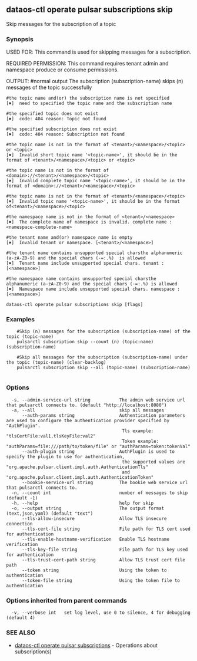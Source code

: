 ## dataos-ctl operate pulsar subscriptions skip

Skip messages for the subscription of a topic

### Synopsis

USED FOR:
    This command is used for skipping messages for a subscription.

REQUIRED PERMISSION:
    This command requires tenant admin and namespace produce or consume permissions.

OUTPUT:
    #normal output
    The subscription (subscription-name) skips (n) messages of the topic <topic-name> successfully

    #the topic name and(or) the subscription name is not specified
    [✖]  need to specified the topic name and the subscription name

    #the specified topic does not exist
    [✖]  code: 404 reason: Topic not found

    #the specified subscription does not exist
    [✖]  code: 404 reason: Subscription not found

    #the topic name is not in the format of <tenant>/<namespace>/<topic> or <topic>
    [✖]  Invalid short topic name '<topic-name>', it should be in the format of <tenant>/<namespace>/<topic> or <topic>

    #the topic name is not in the format of <domain>://<tenant>/<namespace>/<topic>
    [✖]  Invalid complete topic name '<topic-name>', it should be in the format of <domain>://<tenant>/<namespace>/<topic>

    #the topic name is not in the format of <tenant>/<namespace>/<topic>
    [✖]  Invalid topic name '<topic-name>', it should be in the format of<tenant>/<namespace>/<topic>

    #the namespace name is not in the format of <tenant>/<namespace>
    [✖]  The complete name of namespace is invalid. complete name : <namespace-complete-name>

    #the tenant name and(or) namespace name is empty
    [✖]  Invalid tenant or namespace. [<tenant>/<namespace>]

    #the tenant name contains unsupported special charsthe alphanumeric (a-zA-Z0-9) and the special chars (-=:.%)  is allowed
    [✖]  Tenant name include unsupported special chars. tenant : [<namespace>]

    #the namespace name contains unsupported special charsthe  alphanumeric (a-zA-Z0-9) and the special chars (-=:.%) is allowed
    [✖]  Namespace name include unsupported special chars. namespace : [<namespace>]



```
dataos-ctl operate pulsar subscriptions skip [flags]
```

### Examples

```
    #Skip (n) messages for the subscription (subscription-name) of the topic (topic-name)
    pulsarctl subscription skip --count (n) (topic-name) (subscription-name)

    #Skip all messages for the subscription (subscription-name) under the topic (topic-name) (clear-backlog)
    pulsarctl subscription skip --all (topic-name) (subscription-name)


```

### Options

```
  -s, --admin-service-url string           The admin web service url that pulsarctl connects to. (default "http://localhost:8080")
  -a, --all                                skip all messages
      --auth-params string                 Authentication parameters are used to configure the authentication provider specified by "AuthPlugin".
                                            Tls example: "tlsCertFile:val1,tlsKeyFile:val2"
                                            Token example: "authParams=file:///path/to/token/file" or "authParams=token:tokenVal"
      --auth-plugin string                 AuthPlugin is used to specify the plugin to use for authentication,
                                            the supported values are "org.apache.pulsar.client.impl.auth.AuthenticationTls"
                                            and "org.apache.pulsar.client.impl.auth.AuthenticationToken"
      --bookie-service-url string          The bookie web service url that pulsarctl connects to.
  -n, --count int                          number of messages to skip (default -1)
  -h, --help                               help for skip
  -o, --output string                      The output format (text,json,yaml) (default "text")
      --tls-allow-insecure                 Allow TLS insecure connection
      --tls-cert-file string               File path for TLS cert used for authentication
      --tls-enable-hostname-verification   Enable TLS hostname verification
      --tls-key-file string                File path for TLS key used for authentication
      --tls-trust-cert-path string         Allow TLS trust cert file path
      --token string                       Using the token to authentication
      --token-file string                  Using the token file to authentication
```

### Options inherited from parent commands

```
  -v, --verbose int   set log level, use 0 to silence, 4 for debugging (default 4)
```

### SEE ALSO

* [dataos-ctl operate pulsar subscriptions](dataos-ctl_operate_pulsar_subscriptions.md)	 - Operations about subscription(s)

